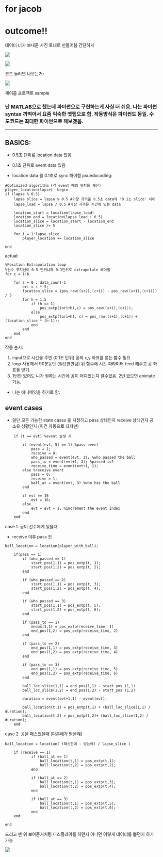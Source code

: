 # for jacob
# outcome!! 

데이터 너가 보내준 사진 토대로 만들어봄 간단하게 

![](https://github.com/seanhwang10/for-jacob/blob/main/data1.PNG)  

![](https://github.com/seanhwang10/for-jacob/blob/main/data2.PNG)

코드 돌리면 나오는거: 

![](https://github.com/seanhwang10/for-jacob/blob/main/demo.gif)
  
제이콥 프로젝트 sample 
### 난 MATLAB으로 했는데 파이썬으로 구현하는게 사실 더 쉬움. 나는 파이썬 syntax 까먹어서 요즘 익숙한 멧랩으로 함. 작동방식은 파이썬도 동일. 수도코드는 최대한 파이썬으로 해보겠음. 
*** 
## BASICS:
- 0.5초 단위로 location data 있음
- 0.1초 단위로 event data 있음 

- location data 를 0.1초로 sync 해야함 
psuedocoding: 
``` 
#Optimized algorithm (각 event 때의 위치를 계산) 
player_location(lapse)  begin 
if (lapse % 0.5) 
	lapse_slice = lapse % 0.5 #가장 가까운 0.5초 data와 '0.1초 slice' 차이 
	lapse_load = lapse / 0.5 #가장 가까운 시간에 있는 data

	location_start = location(lapse_load) 
	location_end = location(lapse_load + 0.5) 
	location_slice = location_start - location_end
	location_slice /= 5  

	for i = 1:lapse_slice
		player_location += location_slice

end 
```

actual: 
``` 
%Position Extrapolation loop 
%선수 포지션이 0.5 단위니까 0.1단위로 extrapolate 해야함 
for c = 1:6 
    
    for s = 0 : data_count-1
        ori = s * 5; 
        location_slice = (pos_raw((s+2),(c+1)) - pos_raw((s+1),(c+1))) / 5
        for h = 1:5
            if (h == 1) 
                pos_extp((ori+h),c) = pos_raw((s+1),(c+1));
            else 
                pos_extp((ori+h), c) = pos_raw((s+1),(c+1)) + (location_slice * (h-1));
            end 
        end 
    end 
end 
``` 

작동 순서: 
1. input으로 시간을 주면 (0.1초 단위) 공의 x,y 좌표를 뱉는 함수 필요 
2. loop 사용해서 90분동안 (필요한만큼) 위 함수에 시간 파라미터 feed 해주고 공 좌표들 받기.
3. 1번만 있어도 니가 원하는 시간에 공이 어디있는지 알수있음. 2번 있으면 animate 가능. 
- 나는 에니메잇을 하기로 함. 

## event cases 
- 일단 모든 가능한 state cases 를 지정하고 pass 상태인지 receive 상태인지 공 소유 상황인지 (이건 자동으로 되지만) 

```
    if (t == evt) %event 발생 시 
        
        if (event(evt, 5) == 1) %pass event 
            pass = 1;
            receive = 0; 
            who_passed = event(evt, 3); %who passed the ball
            pass_to = event(evt+1, 3); %passed to? 
            receive_time = event(evt+1, 1); 
        else %receive event 
            pass = 0; 
            receive = 1;
            ball_at = event(evt, 3) %who has the ball 
        end 
        
        if evt == 16
            evt = 16; 
        else 
            evt = evt + 1; %increment the event index 
        end 
    end
```


case 1. 공이 선수에게 있을때 
- receive 이후 pass 전 
``` 
ball_location = location(player_with_ball); 
``` 

```
    if(pass == 1) 
        if (who_passed == 1) 
            start_pos(1,1) = pos_extp(t, 1); 
            start_pos(1,2) = pos_extp(t, 2);
        end 
        
        if (who_passed == 2) 
            start_pos(1,1) = pos_extp(t, 3); 
            start_pos(1,2) = pos_extp(t, 4);
        end 
        
        if (who_passed == 3)
            start_pos(1,1) = pos_extp(t, 5); 
            start_pos(1,2) = pos_extp(t, 6);
        end 
        
        if (pass_to == 1) 
            endos(1,1) = pos_extp(receive_time, 1)
            end_pos(1,2) = pos_extp(receive_time, 2)
        end 

        if (pass_to == 2) 
            end_pos(1,1) = pos_extp(receive_time, 3)
            end_pos(1,2) = pos_extp(receive_time, 4)
        end 
        
        if (pass_to == 3) 
            end_pos(1,1) = pos_extp(receive_time, 5)
            end_pos(1,2) = pos_extp(receive_time, 6)
        end 
        
        ball_loc_slice(1,1) = end_pos(1,1) - start_pos (1,1) 
        ball_loc_slice(1,2) = end_pos(1,2) - start_pos (1,2) 
        
        duration = event(evt+1,1) - event(evt); 
        
        ball_location(t,1) = pos_extp(t,1) + (ball_loc_slice(1,1) / duration);
        ball_location(t,2) = pos_extp(t,2)+ (ball_loc_slice(1,2) / duration); 
    end
```

case 2. 공을 패스했을때 (다른애가 받을떄) 
``` 
ball_location = location( (패스한애 - 받는애) / lapse_slice ) 
```

```
    if (receive == 1)
            if (ball_at == 1) 
                ball_location(t,1) = pos_extp(t,1);
                ball_location(t,2) = pos_extp(t,2); 
            end 

            if (ball_at == 2) 
                ball_location(t,1) = pos_extp(t,3);
                ball_location(t,2) = pos_extp(t,4); 
            end 

            if (ball_at == 3)
                ball_location(t,1) = pos_extp(t,5);
                ball_location(t,2) = pos_extp(t,6); 
            end
    end 

end 

``` 

드리고 맨 위 보여준거처럼 디스플레이를 하던지 아니면 이렇게 데이터를 뽑던지 하기 가능 

![](https://github.com/seanhwang10/for-jacob/blob/main/balldata.PNG)





